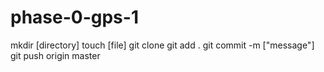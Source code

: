 # phase-0-gps-1

mkdir [directory]
touch [file]
git clone
git add .
git commit -m ["message"]
git push origin master